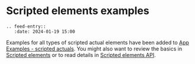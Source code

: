 # Scripted elements examples

```{eval-rst}
.. feed-entry::
   :date: 2024-01-19 15:00
```

Examples for all types of scripted actual elements have been added to <a href="https://github.com/ZEISS/zeiss-inspect-app-examples/blob/main/AppExamples/README.md#scripted_actuals--building-custom-actual-elements-with-python-code">App Examples - scripted actuals</a>. You might also want to review the basics in <a href="../howtos/scripted_elements/scripted_elements_toc.html">Scripted elements</a> or to read details in <a href="../python_api/scripted_elements_api.html">Scripted elements API</a>.